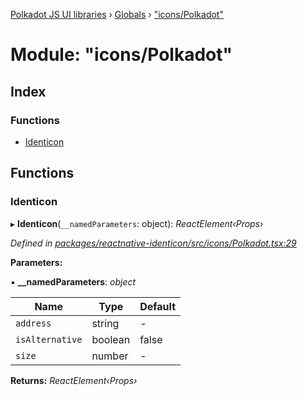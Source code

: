 [Polkadot JS UI libraries](../README.md) › [Globals](../globals.md) › ["icons/Polkadot"](_icons_polkadot_.md)

# Module: "icons/Polkadot"

## Index

### Functions

* [Identicon](_icons_polkadot_.md#identicon)

## Functions

###  Identicon

▸ **Identicon**(`__namedParameters`: object): *ReactElement‹Props›*

*Defined in [packages/reactnative-identicon/src/icons/Polkadot.tsx:29](https://github.com/polkadot-js/ui/blob/e88351e99/packages/reactnative-identicon/src/icons/Polkadot.tsx#L29)*

**Parameters:**

▪ **__namedParameters**: *object*

Name | Type | Default |
------ | ------ | ------ |
`address` | string | - |
`isAlternative` | boolean | false |
`size` | number | - |

**Returns:** *ReactElement‹Props›*
